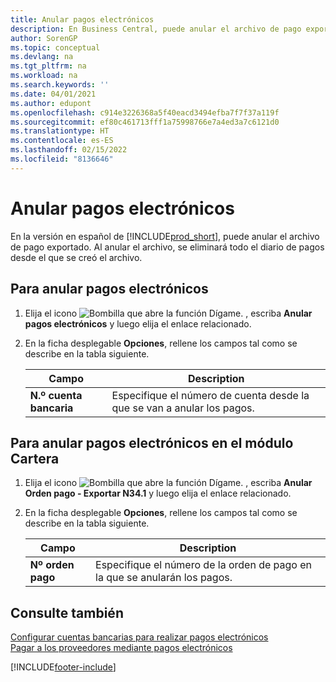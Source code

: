 ```yaml
---
title: Anular pagos electrónicos
description: En Business Central, puede anular el archivo de pago exportado. Al anular el archivo, se eliminará todo el diario de pagos desde el que se creó el archivo.
author: SorenGP
ms.topic: conceptual
ms.devlang: na
ms.tgt_pltfrm: na
ms.workload: na
ms.search.keywords: ''
ms.date: 04/01/2021
ms.author: edupont
ms.openlocfilehash: c914e3226368a5f40eacd3494efba7f7f37a119f
ms.sourcegitcommit: ef80c461713fff1a75998766e7a4ed3a7c6121d0
ms.translationtype: HT
ms.contentlocale: es-ES
ms.lasthandoff: 02/15/2022
ms.locfileid: "8136646"
---
```

# <a name="void-electronic-payments"></a>Anular pagos electrónicos

En la versión en español de [!INCLUDE[prod_short](../../includes/prod_short.md)], puede anular el archivo de pago exportado. Al anular el archivo, se eliminará todo el diario de pagos desde el que se creó el archivo.  

## <a name="to-void-electronic-payments"></a>Para anular pagos electrónicos  

1. Elija el icono ![Bombilla que abre la función Dígame.](../../media/ui-search/search_small.png "Dígame qué desea hacer") , escriba **Anular pagos electrónicos** y luego elija el enlace relacionado.  
2. En la ficha desplegable **Opciones**, rellene los campos tal como se describe en la tabla siguiente.  

    |Campo|Description|  
    |-----|-----------|  
    |**N.º cuenta bancaria**|Especifique el número de cuenta desde la que se van a anular los pagos.|  

## <a name="to-void-electronic-payments-in-the-cartera-module"></a>Para anular pagos electrónicos en el módulo Cartera  

1. Elija el icono ![Bombilla que abre la función Dígame.](../../media/ui-search/search_small.png "Dígame qué desea hacer") , escriba **Anular Orden pago - Exportar N34.1** y luego elija el enlace relacionado.  
2. En la ficha desplegable **Opciones**, rellene los campos tal como se describe en la tabla siguiente.  

    |Campo|Description|  
    |-----|-----------|  
    |**Nº orden pago**|Especifique el número de la orden de pago en la que se anularán los pagos.|  

## <a name="see-also"></a>Consulte también

[Configurar cuentas bancarias para realizar pagos electrónicos](how-to-set-up-bank-accounts-for-electronic-payments.md)  
[Pagar a los proveedores mediante pagos electrónicos](how-to-pay-vendors-by-using-electronic-payments.md)  


[!INCLUDE[footer-include](../../includes/footer-banner.md)]